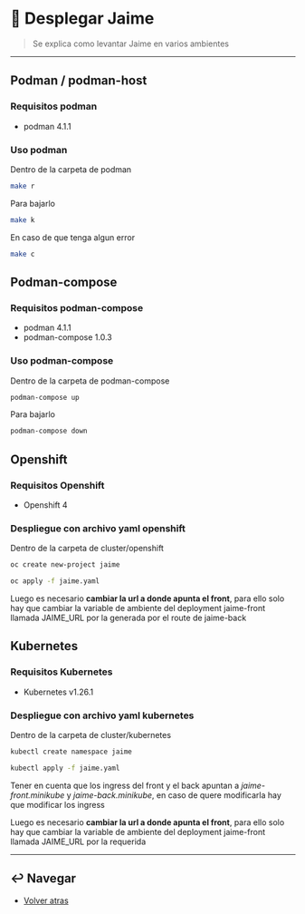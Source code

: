 # :tada: Desplegar Jaime

> Se explica como levantar Jaime en varios ambientes

---

## Podman / podman-host

### Requisitos podman

* podman 4.1.1

### Uso podman

Dentro de la carpeta de podman

```sh
make r
```

Para bajarlo

```sh
make k
```

En caso de que tenga algun error

```sh
make c
```

## Podman-compose

### Requisitos podman-compose

* podman 4.1.1
* podman-compose 1.0.3

### Uso podman-compose

Dentro de la carpeta de podman-compose

```sh
podman-compose up
```

Para bajarlo

```sh
podman-compose down
```

## Openshift

### Requisitos Openshift

* Openshift 4

### Despliegue con archivo yaml openshift

Dentro de la carpeta de cluster/openshift

```sh
oc create new-project jaime

oc apply -f jaime.yaml
```

Luego es necesario **cambiar la url a donde apunta el front**, para ello solo hay que cambiar la variable de ambiente del deployment jaime-front llamada JAIME_URL por la generada por el route de jaime-back

## Kubernetes

### Requisitos Kubernetes

* Kubernetes v1.26.1

### Despliegue con archivo yaml kubernetes

Dentro de la carpeta de cluster/kubernetes

```sh
kubectl create namespace jaime

kubectl apply -f jaime.yaml
```

Tener en cuenta que los ingress del front y el back apuntan a *jaime-front.minikube* y *jaime-back.minikube*, en caso de quere modificarla hay que modificar los ingress

Luego es necesario **cambiar la url a donde apunta el front**, para ello solo hay que cambiar la variable de ambiente del deployment jaime-front llamada JAIME_URL por la requerida

---

## :leftwards_arrow_with_hook: Navegar

* [Volver atras](../README.md)
